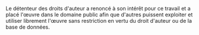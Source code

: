 Le détenteur des droits d'auteur a renoncé à son intérêt pour ce travail et a placé l'œuvre dans le domaine public afin que d'autres puissent exploiter et utiliser librement l'œuvre sans restriction en vertu du droit d'auteur ou de la base de données.
